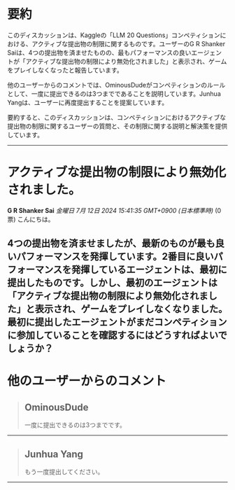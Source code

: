 # 要約 
このディスカッションは、Kaggleの「LLM 20 Questions」コンペティションにおける、アクティブな提出物の制限に関するものです。ユーザーのG R Shanker Saiは、4つの提出物を済ませたものの、最もパフォーマンスの良いエージェントが「アクティブな提出物の制限により無効化されました」と表示され、ゲームをプレイしなくなったと報告しています。

他のユーザーからのコメントでは、OminousDudeがコンペティションのルールとして、一度に提出できるのは3つまでであることを説明しています。Junhua Yangは、ユーザーに再度提出することを提案しています。

要約すると、このディスカッションは、コンペティションにおけるアクティブな提出物の制限に関するユーザーの質問と、その制限に関する説明と解決策を提供しています。


---
# アクティブな提出物の制限により無効化されました。
**G R Shanker Sai** *金曜日 7月 12日 2024 15:41:35 GMT+0900 (日本標準時)* (0 票)
こんにちは。

4つの提出物を済ませましたが、最新のものが最も良いパフォーマンスを発揮しています。2番目に良いパフォーマンスを発揮しているエージェントは、最初に提出したものです。しかし、最初のエージェントは「アクティブな提出物の制限により無効化されました」と表示され、ゲームをプレイしなくなりました。最初に提出したエージェントがまだコンペティションに参加していることを確認するにはどうすればよいでしょうか？
---
# 他のユーザーからのコメント
> ## OminousDude
> 
> 一度に提出できるのは3つまでです。
> 
> 
> 
---
> ## Junhua Yang
> 
> もう一度提出してください。
> 
> 
> 
--- 

